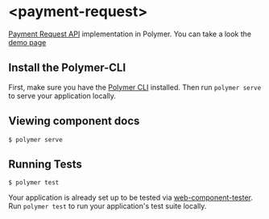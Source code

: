 # \<payment-request\>

[Payment Request API](https://w3c.github.io/browser-payment-api/) implementation in Polymer. You can take a look the [demo page](https://jorgecasar.github.io/payment-request/components/payment-request/demo/)

## Install the Polymer-CLI

First, make sure you have the [Polymer CLI](https://www.npmjs.com/package/polymer-cli) installed. Then run `polymer serve` to serve your application locally.

## Viewing component docs

```
$ polymer serve
```

## Running Tests

```
$ polymer test
```

Your application is already set up to be tested via [web-component-tester](https://github.com/Polymer/web-component-tester). Run `polymer test` to run your application's test suite locally.
